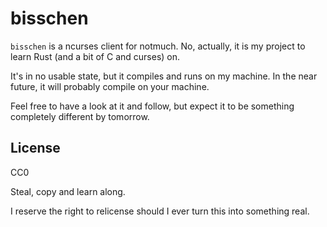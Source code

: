 # bisschen

`bisschen` is a ncurses client for notmuch. No, actually, it is my project to learn Rust (and a bit of C and curses) on.

It's in no usable state, but it compiles and runs on my machine. In the near future, it will probably compile on your machine.

Feel free to have a look at it and follow, but expect it to be something completely different by tomorrow.

## License

CC0

Steal, copy and learn along.

I reserve the right to relicense should I ever turn this into something real.
